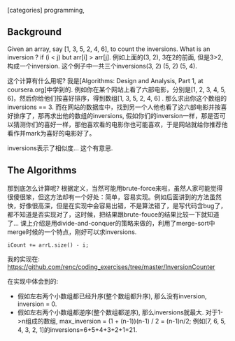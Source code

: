 [categories] programming, 

Background
---- 
Given an array, say [1, 3, 5, 2, 4, 6], to count the inversions.
What is an inversion ?
if (i < j) but arr[i] > arr[j]. 例如上面的(3, 2), 3在2的前面, 但是3>2, 构成一个inversion. 这个例子中一共三个inversions(3, 2) (5, 2) (5, 4). 
                                              
这个计算有什么用呢? 我是[Algorithms: Design and Analysis, Part 1, at coursera.org]中学到的. 
例如你在某个网站上看了六部电影，分别是[1, 2, 3, 4, 5, 6]，然后你给他们按喜好排序，得到数组[1, 3, 5, 2, 4, 6] . 那么求出你这个数组的inversions == 3. 
而在网站的数据库中，找到另一个人他也看了这六部电影并按喜好排序了，那再求出他的数组的inversions, 假如你们的inversion一样，那是否可以猜测你们的喜好一样，那他喜欢看的电影你也可能喜欢，于是网站就给你推荐他看作并mark为喜好的电影好了。

inversions表示了相似度... 这个有意思.


The Algorithms
----                                         
那到底怎么计算呢? 根据定义，当然可能用brute-force来啦，虽然人家可能觉得很傻很笨，但这方法却有一个好处：简单，容易实现。例如后面讲到的方法虽然快，好像很高深，但是在实现中会容易出错，不是算法错了，是写代码含bug了，都不知道是否实现对了，这时候，把结果跟brute-fouce的结果比较一下就知道了...
课上介绍是用divide-and-conquer的策略来做的，利用了merge-sort中merge时候的一个特点，刚好可以求inversions. 
``` 
iCount += arrL.size() - i; 
``` 
我的实现在:  https://github.com/renc/coding_exercises/tree/master/InversionCounter                               

在实现中体会到的:  
- 假如左右两个小数组都已经升序(整个数组都升序), 那么没有inversion, inversion = 0. 
- 假如左右两个小数组都逆序(整个数组都逆序), 那么inversions就最大. 对于1->n组成的数组, max_inversion = (1 + (n-1))(n-1) / 2 = (n-1)n/2;  例如[7, 6, 5, 4, 3, 2, 1]的inversions=6+5+4+3+2+1=21. 

